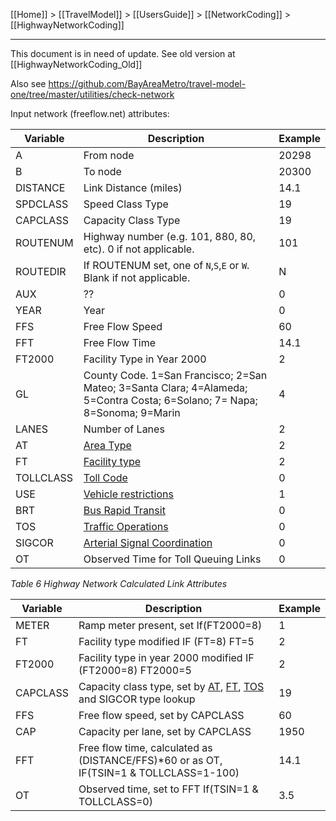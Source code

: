 [[Home]] > [[TravelModel]] > [[UsersGuide]] > [[NetworkCoding]] > [[HighwayNetworkCoding]]

***

This document is in need of update.  See old version at [[HighwayNetworkCoding_Old]]

Also see https://github.com/BayAreaMetro/travel-model-one/tree/master/utilities/check-network

Input network (freeflow.net) attributes:

| Variable | Description | Example |
|----------|-------------|---------|
| A | From node | 20298 |
| B | To node | 20300 |
| DISTANCE | Link Distance (miles) | 14.1 |
| SPDCLASS | Speed Class Type | 19 |
| CAPCLASS | Capacity Class Type | 19 |
| ROUTENUM | Highway number (e.g. 101, 880, 80, etc).  0 if not applicable. | 101 |
| ROUTEDIR | If ROUTENUM set, one of `N`,`S`,`E` or `W`.  Blank if not applicable. | N |
| AUX | ?? | 0 |
| YEAR | Year | 0 |
| FFS | Free Flow Speed | 60 |
| FFT | Free Flow Time | 14.1 |
| FT2000 | Facility Type in Year 2000 | 2 |
| GL | County Code. 1=San Francisco; 2=San Mateo; 3=Santa Clara; 4=Alameda; 5=Contra Costa; 6=Solano; 7= Napa; 8=Sonoma; 9=Marin | 4 |
| LANES | Number of Lanes | 2 |
| AT | [Area Type](https://github.com/BayAreaMetro/modeling-website/wiki/MasterNetworkLookupTables#area-type-at) | 2 |
| FT | [Facility type](https://github.com/BayAreaMetro/modeling-website/wiki/MasterNetworkLookupTables#facility-type-ft)  | 2 |
| TOLLCLASS | [Toll Code](https://github.com/BayAreaMetro/modeling-website/wiki/MasterNetworkLookupTables#toll-code-tollclass) | 0 |
| USE | [Vehicle restrictions](https://github.com/BayAreaMetro/modeling-website/wiki/MasterNetworkLookupTables#vehicle-restrictions-use) | 1 |
| BRT | [Bus Rapid Transit](https://github.com/BayAreaMetro/modeling-website/wiki/MasterNetworkLookupTables#bus-rapid-transit-brt) | 0 |
| TOS | [Traffic Operations](https://github.com/BayAreaMetro/modeling-website/wiki/MasterNetworkLookupTables#traffic-operations-tos) | 0 |
| SIGCOR | [Arterial Signal Coordination](https://github.com/BayAreaMetro/modeling-website/wiki/MasterNetworkLookupTables#arterial-signal-coordination-sigcor) | 0 |
| OT | Observed Time for Toll Queuing Links | 0 |

*Table 6 Highway Network Calculated Link Attributes*

| Variable | Description | Example |
|----------|-------------|---------|
| METER | Ramp meter present, set If(FT2000=8) | 1 |
| FT | Facility type modified IF (FT=8) FT=5 | 2 |
| FT2000 | Facility type in year 2000 modified IF (FT2000=8) FT2000=5 | 2 |
| CAPCLASS | Capacity class type, set by [AT](MasterNetworkLookupTables), [FT](MasterNetworkLookupTables), [TOS](MasterNetworkLookupTables) and SIGCOR type lookup | 19 |
| FFS | Free flow speed, set by CAPCLASS | 60 |
| CAP | Capacity per lane, set by CAPCLASS | 1950 |
| FFT | Free flow time, calculated as (DISTANCE/FFS)*60 or as OT, IF(TSIN=1 & TOLLCLASS=1-100) | 14.1 |
| OT | Observed time, set to FFT If(TSIN=1 & TOLLCLASS=0) | 3.5 |
 
